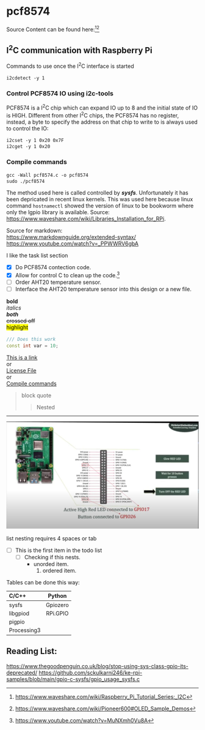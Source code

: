 # pcf8574
Source Content can be found here:[^1][^2]
[^1]: https://www.waveshare.com/wiki/Raspberry_Pi_Tutorial_Series:_I2C
[^2]: https://www.waveshare.com/wiki/Pioneer600#OLED_Sample_Demos
## I<sup>2</sup>C communication with Raspberry Pi

Commands to use once the I<sup>2</sup>C interface is started   
```
i2cdetect -y 1
```

### Control PCF8574 IO using i2c-tools
PCF8574 is a I<sup>2</sup>C chip which can expand IO up to 8 and the initial state of IO is HIGH. Different from other I<sup>2</sup>C chips, the PCF8574 has no register, instead, a byte to specify the address on that chip to write to is always used to control the IO:


```
i2cset -y 1 0x20 0x7F
i2cget -y 1 0x20
```

### Compile commands
```
gcc -Wall pcf8574.c -o pcf8574
sudo ./pcf8574
```

The method used here is called controlled by ***sysfs***.  Unfortunately it has been depricated in recent linux kernels.  This was used here because linux command `hostnamectl` showed the version of linux to be bookworm where only the lgpio library is available.  Source: https://www.waveshare.com/wiki/Libraries_Installation_for_RPi. 










Source for markdown:  
https://www.markdownguide.org/extended-syntax/  
https://www.youtube.com/watch?v=_PPWWRV6gbA  

I like the task list section<br>
- [x] Do PCF8574 contection code.
- [x] Allow for control C to clean up the code.[^3]
- [ ] Order AHT20 temperature sensor.
- [ ] Interface the AHT20 temperature sensor into this design or a new file.

**bold**  
*italics*  
***both***  
~~crossed off~~  
<mark>highlight</mark>  


```c++
/// Does this work
const int var = 10;
```

[This is a link](https://google.com)  
or  
[License File](/LICENSE)  
or   
[Compile commands](#Compile-commands)  


> block quote
>
>> Nested

***

![Pi pins used for GPIO](Sysfs_pins_used_for_GPIO.JPG)   


list nesting requires 4 spaces or tab

- [ ] This is the first item in the todo list
    - [ ] Checking if this nests.
        - unorded item.
            1. ordered item.



Tables can be done this way:

| C/C++        | Python   |
|:---          |:-----:   |
|  sysfs       | Gpiozero |
|  libgpiod    | RPi.GPIO |
|  pigpio      |          |
|  Processing3 |          |

## Reading List:  
<https://www.thegoodpenguin.co.uk/blog/stop-using-sys-class-gpio-its-deprecated/>
<https://github.com/sckulkarni246/ke-rpi-samples/blob/main/gpio-c-sysfs/gpio_usage_sysfs.c>


[^3]:https://www.youtube.com/watch?v=MuNXmh0Vu8A
